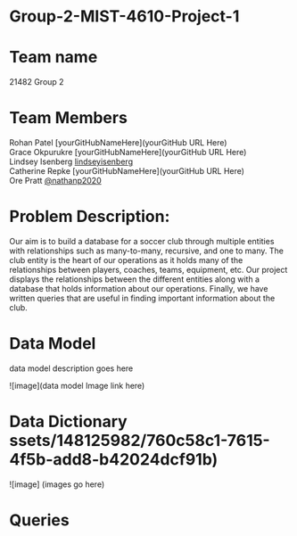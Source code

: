 # Group-2-MIST-4610-Project-1
# Team name 
21482 Group 2
# Team Members 
Rohan Patel [yourGitHubNameHere](yourGitHub URL Here)  <br>
Grace Okpurukre  [yourGitHubNameHere](yourGitHub URL Here) <br>
Lindsey Isenberg [lindseyisenberg](https://github.com/lindseyisenber)  <br>
Catherine Repke  [yourGitHubNameHere](yourGitHub URL Here) <br> 
Ore Pratt [@nathanp2020](https://github.com/nathanp2020) <br> 
# Problem Description:
 Our aim is to build a database for a soccer club through multiple entities with relationships such as many-to-many, recursive, and one to many. The club entity is the heart of our operations as it holds many of the relationships between players, coaches, teams, equipment, etc. Our project displays the relationships between the different entities along with a database that holds information about our operations. Finally, we have written queries that are useful in finding important information about the club.

# Data Model 

data model description goes here <br>

![image](data model Image link here)

# Data Dictionary ssets/148125982/760c58c1-7615-4f5b-add8-b42024dcf91b)
![image] 
(images go here)
# Queries 











